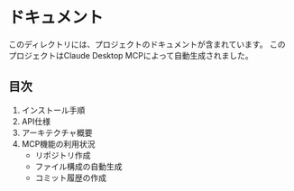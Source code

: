 # ドキュメント

このディレクトリには、プロジェクトのドキュメントが含まれています。
このプロジェクトはClaude Desktop MCPによって自動生成されました。

## 目次

1. インストール手順
2. API仕様
3. アーキテクチャ概要
4. MCP機能の利用状況
   - リポジトリ作成
   - ファイル構成の自動生成
   - コミット履歴の作成